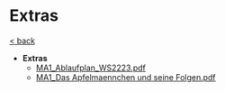 # Extras

[< back](../B-REE-MA1.md)

- __Extras__
   - [MA1\_Ablaufplan\_WS2223.pdf](MA1_Ablaufplan_WS2223.pdf)
   - [MA1\_Das Apfelmaennchen und seine Folgen.pdf](MA1_Das%20Apfelmaennchen%20und%20seine%20Folgen.pdf)
